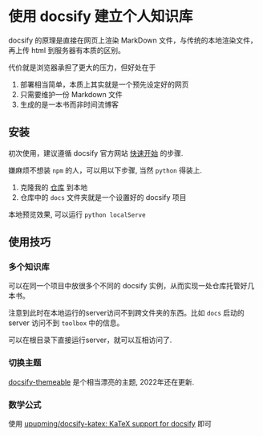# 使用 docsify 建立个人知识库


docsify 的原理是直接在网页上渲染 MarkDown 文件，与传统的本地渲染文件，再上传 html 到服务器有本质的区别。

代价就是浏览器承担了更大的压力，但好处在于
1. 部署相当简单，本质上其实就是一个预先设定好的网页
2. 只需要维护一份 Markdown 文件 
3. 生成的是一本书而非时间流博客

## 安装

初次使用，建议遵循 docsify 官方网站 [快速开始](https://docsify.js.org/#/zh-cn/quickstart) 的步骤.

嫌麻烦不想装 `npm` 的人，可以用以下步骤, 当然 `python` 得装上.

1. 克隆我的 [仓库](https://github.com/MrGodfrey/MrGodfrey.github.io) 到本地
2. 仓库中的 `docs` 文件夹就是一个设置好的 docsify 项目

本地预览效果, 可以运行 `python localServe` 

## 使用技巧

### 多个知识库

可以在同一个项目中放很多个不同的 docsify 实例，从而实现一处仓库托管好几本书。

注意到此时在本地运行的server访问不到跨文件夹的东西。比如 `docs` 启动的 server 访问不到 `toolbox` 中的信息。

可以在根目录下直接运行server，就可以互相访问了.

### 切换主题

[docsify-themeable](https://jhildenbiddle.github.io/docsify-themeable/#/quick-start) 是个相当漂亮的主题, 2022年还在更新.


### 数学公式

使用 [upupming/docsify-katex: KaTeX support for docsify](https://github.com/upupming/docsify-katex) 即可
